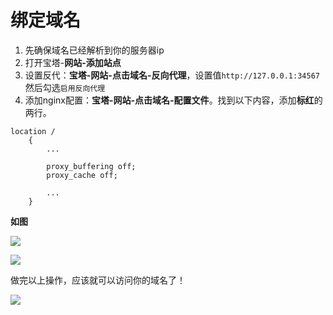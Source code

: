# 绑定域名

1. 先确保域名已经解析到你的服务器ip
2. 打开宝塔-**网站-添加站点**
3. 设置反代：**宝塔-网站-点击域名-反向代理**，设置值`http://127.0.0.1:34567`然后勾选`启用反向代理`
4. 添加nginx配置：**宝塔-网站-点击域名-配置文件**。找到以下内容，添加**标红**的两行。

```text
location / 
    {
        ...
        
        proxy_buffering off;
        proxy_cache off;
                
        ...
    }
```

**如图**

![](https://i.loli.net/2018/09/13/5b9a468084b14.png)

![](https://i.loli.net/2018/09/13/5b9a47830cb37.png)

做完以上操作，应该就可以访问你的域名了！

![](http://wx1.sinaimg.cn/large/0060lm7Tly1fx8tvab27ij31gq09pq3b.jpg)

